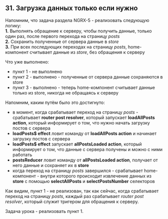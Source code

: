 ## 31. Загрузка данных только если нужно

Напомним, что задача раздела NGRX-5 - реализовать следующую логику:  
**1.** Выполнять обращение к серверу, чтобы получить данные, только один раз, после первого перехода на страницу *posts*   
**2.** Сохранить полученные от сервера данные в *store*   
**3.** При всех последующих переходах на страницу *posts*, home-компонент считывает данные из *store*, без обращения к серверу   

Что уже выполнено:
- пункт 1 - не выполнено
- пункт 2 - выполнено - полученные от сервера данные сохраняются в store
- пункт 3 - выполнено - теперь home-компонент считывает данные только из store, никогда не обращаясь к серверу

Напомним, каким путём было это достигнуто:
- в момент, когда срабатывает переход на страницу *posts* - срабатывает **router post resolver**, который запускает **loadAllPosts action**, который информирует о том, что нужно начать загрузку постов с сервера
- **loadPosts$ effect** ловит команду от **loadAllPosts action** и начинает загрузку постов с сервера
- **loadPosts$ effect** запускает **allPostsLoaded action**, который информирует о том, что данные с сервера получены и можно с ними работать
- **postsReducer** ловит команду от **allPostsLoaded action**, получает от него данные и сохраняет их в **store**
- когда переход на страницу *posts* завершился - срабатывает home-компонент - внутри которого происходит извлечение данных из **store** с помощью **selectAllPosts** и **selectPostsNumber** селекторов

Как видим, пункт 1 - не реализован, так как сейчас, когда срабатывает переход на страницу *posts*, каждый раз срабатывает *router post resolver*, который служит тригером для обращения к серверу.

Задача урока - реализовать пункт 1.

